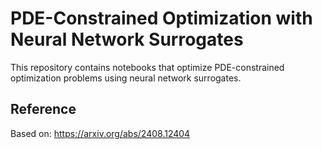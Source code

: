 # PDE-Constrained Optimization with Neural Network Surrogates

This repository contains notebooks that optimize PDE-constrained optimization problems using neural network surrogates.

## Reference

Based on: https://arxiv.org/abs/2408.12404